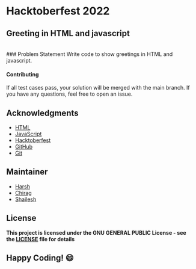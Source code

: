 # Hacktoberfest 2022
##  Greeting in HTML and javascript
<br>
### Problem Statement
Write code to show greetings in HTML and javascript.

#### Contributing
If all test cases pass, your solution will be merged with the main branch. If you have any questions, feel free to open an issue.

## Acknowledgments
- [HTML]()
- [JavaScript](https://hacktoberfest.digitalocean.com/)
- [Hacktoberfest](https://hacktoberfest.digitalocean.com/)
- [GitHub](https://github.com)
- [Git](https://git-scm.com/)

## Maintainer
- [Harsh](https://www.linkedin.com/in/harshverma036/)
- [Chirag](https://github.com/ChiragGupta2808)
- [Shailesh](https://github.com/ShaileshKumar007)

## License
**This project is licensed under the GNU GENERAL PUBLIC License - see the [LICENSE](../../LICENSE) file for details**

## Happy Coding! :smile:
